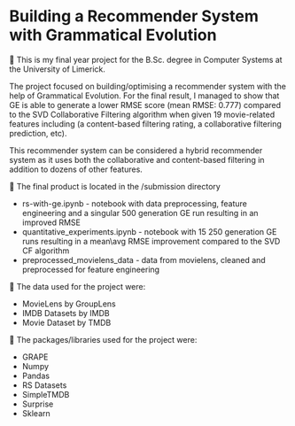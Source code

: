 # Building a Recommender System with Grammatical Evolution

🌷 This is my final year project for the B.Sc. degree in Computer Systems at the University of Limerick.

The project focused on building/optimising a recommender system with the help of Grammatical Evolution. For the final result, 
I managed to show that GE is able to generate a lower RMSE score (mean RMSE: 0.777) compared to the SVD Collaborative Filtering
algorithm when given 19 movie-related features including (a content-based filtering rating, a collaborative filtering prediction, etc). 

This recommender system can be considered a hybrid recommender system as it uses both the collaborative and content-based filtering in
addition to dozens of other features.

🌷 The final product is located in the /submission directory 

* rs-with-ge.ipynb - notebook with data preprocessing, feature engineering and a singular 500 generation GE run resulting in an improved RMSE 
* quantitative_experiments.ipynb - notebook with 15 250 generation GE runs resulting in a mean\avg RMSE improvement compared to the SVD CF algorithm
* preprocessed_movielens_data - data from movielens, cleaned and preprocessed for feature engineering 

🌷 The data used for the project were: 

* MovieLens by GroupLens
* IMDB Datasets by IMDB 
* Movie Dataset by TMDB 

🌷 The packages/libraries used for the project were: 

* GRAPE
* Numpy
* Pandas
* RS Datasets
* SimpleTMDB
* Surprise
* Sklearn
